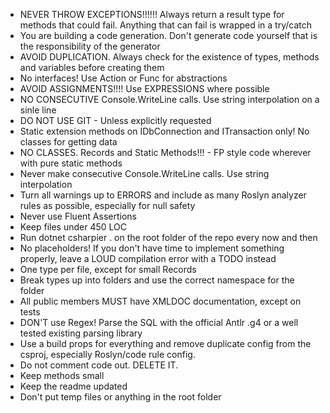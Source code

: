 - NEVER THROW EXCEPTIONS!!!!!! Always return a result type for methods that could fail. Anything that can fail is wrapped in a try/catch
- You are building a code generation. Don't generate code yourself that is the responsibility of the generator
- AVOID DUPLICATION. Always check for the existence of types, methods and variables before creating them
- No interfaces! Use Action<T> or Func<T> for abstractions
- AVOID ASSIGNMENTS!!!! Use EXPRESSIONS where possible 
- NO CONSECUTIVE Console.WriteLine calls. Use string interpolation on a sinle line
- DO NOT USE GIT - Unless explicitly requested
- Static extension methods on IDbConnection and ITransaction only! No classes for getting data
- NO CLASSES. Records and Static Methods!!! - FP style code wherever with pure static methods
- Never make consecutive Console.WriteLine calls. Use string interpolation
- Turn all warnings up to ERRORS and include as many Roslyn analyzer rules as possible, especially for null safety
- Never use Fluent Assertions
- Keep files under 450 LOC
- Run dotnet csharpier . on the root folder of the repo every now and then
- No placeholders! If you don't have time to implement something properly, leave a LOUD compilation error with a TODO instead
- One type per file, except for small Records
- Break types up into folders and use the correct namespace for the folder
- All public members MUST have XMLDOC documentation, except on tests
- DON'T use Regex! Parse the SQL with the official Antlr .g4 or a well tested existing parsing library
- Use a build props for everything and remove duplicate config from the csproj, especially Roslyn/code rule config. 
- Do not comment code out. DELETE IT.
- Keep methods small
- Keep the readme updated
- Don't put temp files or anything in the root folder
